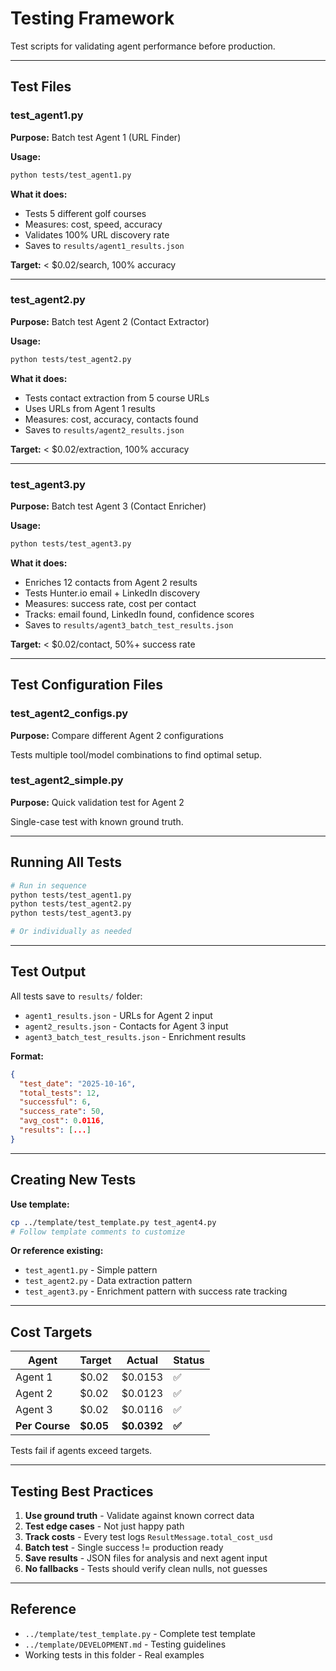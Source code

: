 # Testing Framework

Test scripts for validating agent performance before production.

---

## Test Files

### test_agent1.py
**Purpose:** Batch test Agent 1 (URL Finder)

**Usage:**
```bash
python tests/test_agent1.py
```

**What it does:**
- Tests 5 different golf courses
- Measures: cost, speed, accuracy
- Validates 100% URL discovery rate
- Saves to `results/agent1_results.json`

**Target:** < $0.02/search, 100% accuracy

---

### test_agent2.py
**Purpose:** Batch test Agent 2 (Contact Extractor)

**Usage:**
```bash
python tests/test_agent2.py
```

**What it does:**
- Tests contact extraction from 5 course URLs
- Uses URLs from Agent 1 results
- Measures: cost, accuracy, contacts found
- Saves to `results/agent2_results.json`

**Target:** < $0.02/extraction, 100% accuracy

---

### test_agent3.py
**Purpose:** Batch test Agent 3 (Contact Enricher)

**Usage:**
```bash
python tests/test_agent3.py
```

**What it does:**
- Enriches 12 contacts from Agent 2 results
- Tests Hunter.io email + LinkedIn discovery
- Measures: success rate, cost per contact
- Tracks: email found, LinkedIn found, confidence scores
- Saves to `results/agent3_batch_test_results.json`

**Target:** < $0.02/contact, 50%+ success rate

---

## Test Configuration Files

### test_agent2_configs.py
**Purpose:** Compare different Agent 2 configurations

Tests multiple tool/model combinations to find optimal setup.

### test_agent2_simple.py
**Purpose:** Quick validation test for Agent 2

Single-case test with known ground truth.

---

## Running All Tests

```bash
# Run in sequence
python tests/test_agent1.py
python tests/test_agent2.py
python tests/test_agent3.py

# Or individually as needed
```

---

## Test Output

All tests save to `results/` folder:
- `agent1_results.json` - URLs for Agent 2 input
- `agent2_results.json` - Contacts for Agent 3 input
- `agent3_batch_test_results.json` - Enrichment results

**Format:**
```json
{
  "test_date": "2025-10-16",
  "total_tests": 12,
  "successful": 6,
  "success_rate": 50,
  "avg_cost": 0.0116,
  "results": [...]
}
```

---

## Creating New Tests

**Use template:**
```bash
cp ../template/test_template.py test_agent4.py
# Follow template comments to customize
```

**Or reference existing:**
- `test_agent1.py` - Simple pattern
- `test_agent2.py` - Data extraction pattern
- `test_agent3.py` - Enrichment pattern with success rate tracking

---

## Cost Targets

| Agent | Target | Actual | Status |
|-------|--------|--------|--------|
| Agent 1 | $0.02 | $0.0153 | ✅ |
| Agent 2 | $0.02 | $0.0123 | ✅ |
| Agent 3 | $0.02 | $0.0116 | ✅ |
| **Per Course** | **$0.05** | **$0.0392** | **✅** |

Tests fail if agents exceed targets.

---

## Testing Best Practices

1. **Use ground truth** - Validate against known correct data
2. **Test edge cases** - Not just happy path
3. **Track costs** - Every test logs `ResultMessage.total_cost_usd`
4. **Batch test** - Single success != production ready
5. **Save results** - JSON files for analysis and next agent input
6. **No fallbacks** - Tests should verify clean nulls, not guesses

---

## Reference

- `../template/test_template.py` - Complete test template
- `../template/DEVELOPMENT.md` - Testing guidelines
- Working tests in this folder - Real examples
